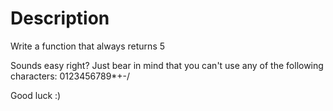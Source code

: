 # Description

Write a function that always returns 5

Sounds easy right? Just bear in mind that you can't use any of the following characters: 0123456789\*+-/

Good luck :)

